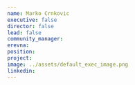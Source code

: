 ```yaml
---
name: Marko Crnkovic
executive: false
director: false
lead: false
community_manager: 
erevna:   
position:  
project:  
image: ../assets/default_exec_image.png
linkedin: 
---
```

